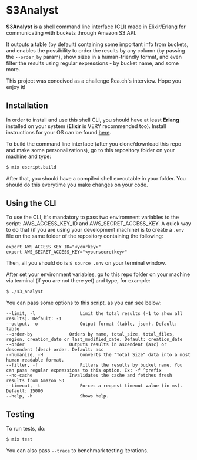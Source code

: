 # S3Analyst

**S3Analyst** is a shell command line interface (CLI) made in Elixir/Erlang for communicating with buckets through  Amazon S3 API.

It outputs a table (by default) containing some important info from buckets, and enables the possibility to order the results by any column (by passing the `--order_by` param), show sizes in a human-friendly format, and even filter the results using regular expressions - by bucket name, and some more.

This project was conceived as a challenge Rea.ch's interview. Hope you enjoy it! 

## Installation

In order to install and use this shell CLI, you should have at least **Erlang** installed on your system (**Elixir** is VERY recommended too). Install instructions for your OS can be found [here](http://elixir-lang.org/install.html).

To build the command line interface (after you clone/download this repo and make some personalizations), go to this repository folder on your machine and type:

```bash
$ mix escript.build
```

After that, you should have a compiled shell executable in your folder. You should do this everytime you make changes on your code.

## Using the CLI

To use the CLI, it's mandatory to pass two enviromnent variables to the script: AWS_ACCESS_KEY_ID and AWS_SECRET_ACCESS_KEY. A quick way to do that (if you are using your development machine) is to create a `.env` file on the same folder of the repository containing the following:

```
export AWS_ACCESS_KEY_ID="<yourkey>"
export AWS_SECRET_ACCESS_KEY="<yoursecretkey>"
```
Then, all you should do is `$ source .env` on your terminal window.

After set your environment variables, go to this repo folder on your machine via terminal (if you are not there yet) and type, for example:

```bash
$ ./s3_analyst
```

You can pass some options to this script, as you can see below:

```
--limit, -l 			    Limit the total results (-1 to show all results). Default: -1
--output, -o 				Output format (table, json). Default: table
--order-by				Orders by name, total_size, total_files, region, creation_date or last_modified_date. Default: creation_date
--order 				Outputs results in ascendent (asc) or descendent (desc) order. Default: asc
--humanize, -H 				Converts the "Total Size" data into a most human readable format.
--filter, -f 				Filters the results by bucket name. You can pass regular expressions to this option. Ex: -f ^prefix
--no-cache 				Invalidates the cache and fetches fresh results from Amazon S3
--timeout, -t				Forces a request timeout value (in ms). Default: 15000
--help, -h  				Shows help.
```

## Testing

To run tests, do:
```bash
$ mix test
```

You can also pass `--trace` to benchmark testing iterations.